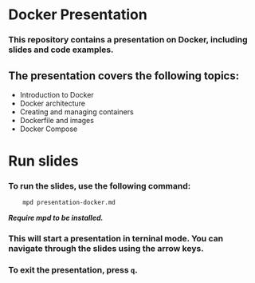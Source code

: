 # Docker Presentation
### This repository contains a presentation on Docker, including slides and code examples.
## The presentation covers the following topics:
 - Introduction to Docker
 - Docker architecture
 - Creating and managing containers
 - Dockerfile and images
 - Docker Compose


# Run slides

### To run the slides, use the following command:
```bash
    mpd presentation-docker.md
```
***Require mpd to be installed.***

### This will start a presentation in terninal mode. You can navigate through the slides using the arrow keys.
### To exit the presentation, press `q`.